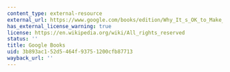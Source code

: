 ```yaml
---
content_type: external-resource
external_url: https://www.google.com/books/edition/Why_It_s_OK_to_Make_Bad_Choices/x4n1DwAAQBAJ?hl=en&gbpv=1
has_external_license_warning: true
license: https://en.wikipedia.org/wiki/All_rights_reserved
status: ''
title: Google Books
uid: 3b893ac1-52d5-464f-9375-1200cfb87713
wayback_url: ''
---
```

